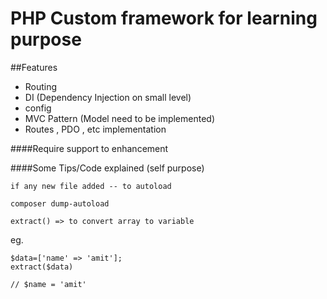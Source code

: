 # PHP Custom framework for learning purpose

##Features

* Routing 
* DI (Dependency Injection on small level)
* config 
* MVC Pattern (Model need to be implemented)
* Routes , PDO , etc implementation 


####Require support to enhancement

####Some Tips/Code explained (self purpose)

````
if any new file added -- to autoload
````

 ```composer dump-autoload``` 


````
extract() => to convert array to variable
````

eg.

````
$data=['name' => 'amit'];
extract($data)
````
````
// $name = 'amit'
````